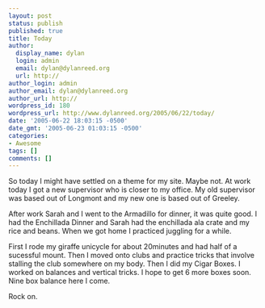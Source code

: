 ```yaml
---
layout: post
status: publish
published: true
title: Today
author:
  display_name: dylan
  login: admin
  email: dylan@dylanreed.org
  url: http://
author_login: admin
author_email: dylan@dylanreed.org
author_url: http://
wordpress_id: 180
wordpress_url: http://www.dylanreed.org/2005/06/22/today/
date: '2005-06-22 18:03:15 -0500'
date_gmt: '2005-06-23 01:03:15 -0500'
categories:
- Awesome
tags: []
comments: []
---
```

<p>So today I might have settled on a theme for my site. Maybe not. At work today I got a new supervisor who is closer to my office. My old supervisor was based out of Longmont and my new one is based out of Greeley.</p>
<p>After work Sarah and I went to the Armadillo for dinner, it was quite good. I had the Enchillada Dinner and Sarah had the enchillada ala crate and my rice and beans. When we got home I practiced juggling for a while.</p>
<p>First I rode my giraffe unicycle for about 20minutes and had half of a sucessful mount. Then I moved onto clubs and practice tricks that involve stalling the club somewhere on my body. Then I did my Cigar Boxes. I worked on balances and vertical tricks. I hope to get 6 more boxes soon. Nine box balance here I come.</p>
<p>Rock on.</p>
